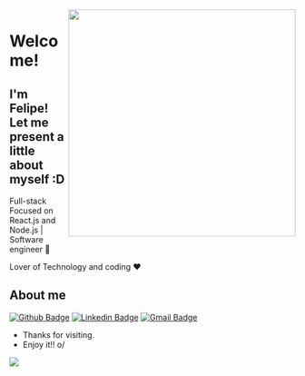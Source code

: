 <img align="right" width="400" height="400" src="https://media.giphy.com/media/IThjAlJnD9WNO/giphy.gif">


# Welcome!
## I'm Felipe! Let me present a little about myself :D

Full-stack Focused on React.js and Node.js  | Software engineer :robot:

Lover of Technology and coding :heart:



## About me 

[![Github Badge](https://img.shields.io/badge/-Github-000?style=flat-square&logo=Github&logoColor=white&link=https://github.com/Lucasdfg07)](https://github.com/ifelipesilva)
[![Linkedin Badge](https://img.shields.io/badge/-LinkedIn-blue?style=flat-square&logo=Linkedin&logoColor=white&link=https://www.linkedin.com/in/ifelipesilva/)](https://www.linkedin.com/in/ifelipesilva/)
[![Gmail Badge](https://img.shields.io/badge/-Gmail-c14438?style=flat-square&logo=Gmail&logoColor=white&link=mailto:feehlipeeh422@gmail.com)](mailto:feehlipeeh422@gmail.com)


- Thanks for visiting. 
- Enjoy it!! o/

![](https://komarev.com/ghpvc/?username=ifelipesilva&style=flat-square)

